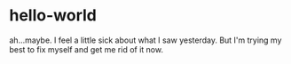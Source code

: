 # hello-world


ah...maybe.
I feel a little sick about what I saw yesterday.
But I'm trying my best to fix myself and get me rid of it now.
